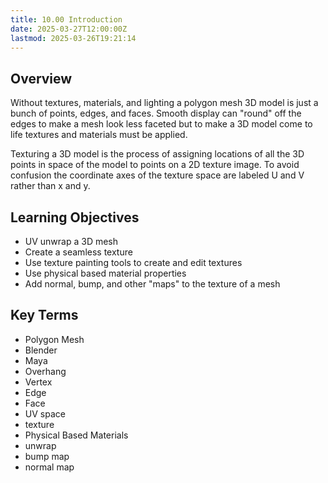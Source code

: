 ```yaml
---
title: 10.00 Introduction
date: 2025-03-27T12:00:00Z
lastmod: 2025-03-26T19:21:14
---
```


## Overview

Without textures, materials, and lighting a polygon mesh 3D model is just a bunch of points, edges, and faces. Smooth display can "round" off the edges to make a mesh look less faceted but to make a 3D model come to life textures and materials must be applied.

Texturing a 3D model is the process of assigning locations of all the 3D points in space of the model to points on a 2D texture image. To avoid confusion the coordinate axes of the texture space are labeled U and V rather than x and y.

## Learning Objectives

- UV unwrap a 3D mesh
- Create a seamless texture
- Use texture painting tools to create and edit textures
- Use physical based material properties
- Add normal, bump, and other "maps" to the texture of a mesh

## Key Terms

- Polygon Mesh
- Blender
- Maya
- Overhang
- Vertex
- Edge
- Face
- UV space
- texture
- Physical Based Materials
- unwrap
- bump map
- normal map
